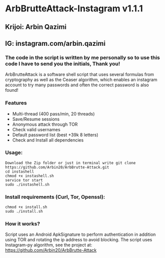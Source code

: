# ArbBrutteAttack-Instagram v1.1.1
## Krijoi: Arbin Qazimi
## IG: instagram.com/arbin.qazimi
### The code in the script is written by me personally so to use this code I have to send you the initials, Thank you!
ArbBrutteAttack is a software shell script that uses several formulas from cryptography as well as the Ceaser algorithm,
which enables an instagram account to try many passwords and often the correct password is also found!
### Features
- Multi-thread (400 pass/min, 20 threads)
- Save/Resume sessions
- Anonymous attack through TOR
- Check valid usernames
- Default password list (best +39k 8 letters)
- Check and Install all dependencies

### Usage:
```
Download the Zip folder or just in terminal write git clone https://github.com/Arbin20/ArbBrutte-Attack.git
cd instashell
chmod +x instashell.sh
service tor start
sudo ./instashell.sh
```

### Install requirements (Curl, Tor, Openssl):

```
chmod +x install.sh
sudo ./install.sh
```

### How it works?

Script uses an Android ApkSignature to perform authentication in addition using TOR and rotating the ip address to avoid blocking. 
The script uses Instagram-py algorithm, see the project at: https://github.com/Arbin20/ArbBrutte-Attack


